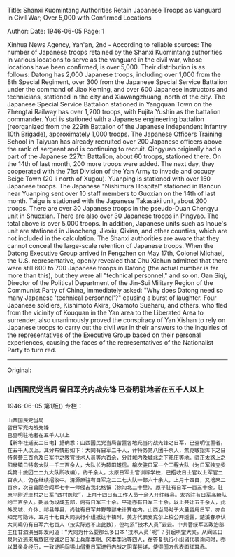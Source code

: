 Title: Shanxi Kuomintang Authorities Retain Japanese Troops as Vanguard in Civil War; Over 5,000 with Confirmed Locations

Author:
Date: 1946-06-05
Page: 1

Xinhua News Agency, Yan'an, 2nd - According to reliable sources: The number of Japanese troops retained by the Shanxi Kuomintang authorities in various locations to serve as the vanguard in the civil war, whose locations have been confirmed, is over 5,000. Their distribution is as follows: Datong has 2,000 Japanese troops, including over 1,000 from the 8th Special Regiment, over 300 from the Japanese Special Service Battalion under the command of Jiao Keming, and over 600 Japanese instructors and technicians, stationed in the city and Xiawangzhuang, north of the city. The Japanese Special Service Battalion stationed in Yangquan Town on the Zhengtai Railway has over 1,200 troops, with Fujita Yushin as the battalion commander. Yuci is stationed with a Japanese engineering battalion (reorganized from the 229th Battalion of the Japanese Independent Infantry 10th Brigade), approximately 1,000 troops. The Japanese Officers Training School in Taiyuan has already recruited over 200 Japanese officers above the rank of sergeant and is continuing to recruit. Qingyuan originally had a part of the Japanese 227th Battalion, about 60 troops, stationed there. On the 14th of last month, 200 more troops were added. The next day, they cooperated with the 71st Division of the Yan Army to invade and occupy Beige Town (20 li north of Xugou). Yuanping is stationed with over 150 Japanese troops. The Japanese "Nishimura Hospital" stationed in Bancun near Yuanping sent over 10 staff members to Guoxian on the 14th of last month. Taigu is stationed with the Japanese Takasaki unit, about 200 troops. There are over 30 Japanese troops in the pseudo-Duan Chengyu unit in Shuoxian. There are also over 30 Japanese troops in Pingyao. The total above is over 5,000 troops. In addition, Japanese units such as Inoue's unit are stationed in Jiaocheng, Jiexiu, Qixian, and other counties, which are not included in the calculation. The Shanxi authorities are aware that they cannot conceal the large-scale retention of Japanese troops. When the Datong Executive Group arrived in Fengzhen on May 17th, Colonel Michael, the U.S. representative, openly revealed that Chu Xichun admitted that there were still 600 to 700 Japanese troops in Datong (the actual number is far more than this), but they were all "technical personnel," and so on. Gan Siqi, Director of the Political Department of the Jin-Sui Military Region of the Communist Party of China, immediately asked: "Why does Datong need so many Japanese 'technical personnel'?" causing a burst of laughter. Four Japanese soldiers, Kishimoto Akira, Okamoto Sueharu, and others, who fled from the vicinity of Kouquan in the Yan area to the Liberated Area to surrender, also unanimously proved the conspiracy of Yan Xishan to rely on Japanese troops to carry out the civil war in their answers to the inquiries of the representatives of the Executive Group based on their personal experiences, causing the faces of the representatives of the Nationalist Party to turn red.



<hr /> 

Original: 


### 山西国民党当局  留日军充内战先锋  已查明驻地者在五千人以上

1946-06-05
第1版()
专栏：

    山西国民党当局
    留日军充内战先锋
    已查明驻地者在五千人以上
    【新华社延安二日电】据确悉：山西国民党当局留置各地充当内战先锋之日军，已查明位置者，在五千人以上。其分布情形如下：大同有日军二千人，计特务第八团千余人，焦克敏指挥下之日特务营三百余及日军中之教官技术人员等六百余，分驻城内及城北之下旺庄等地。驻正太路上之阳泉镇日特务大队一千二百余人，大队长为藤田雄信。榆次驻日军一个工程大队（为日军独立步兵第十旅团二二九大队所改编），约千余人。太原日军士官训练学校，已招收日士官以上军官二百余人，仍在继续招收中。清源原驻有日军之二二七大队一部六十余人，上月十四日，又增来二百余，次日曾配合阎军七十一师侵占我北格镇（徐沟北二十里）。原平驻有日军一百五十余。驻原平附近班村之日军“西村医院”，上月十四日有工作人员十余人开往崞县。太谷驻有日军高崎队约二百余人。朔县伪段成玉部，内有日军三十余。平遥亦有日军三十余。以上共计五千余人，此外交城、介休、祁县等县，尚驻有日军井野等部未计算在内。山西当局对于大量留用日军，亦自知无可隐讳，五月十七日大同执行小组抵达丰镇时，美方代表麦克尔上校公开透露，楚溪春承认大同现仍有日军六七百人（按实际远不止此数），但均系“技术人员”云云。中共晋绥军区政治部主任甘泗淇当即发问道：“大同为什么要那么多日本‘技术人员’呢”？引起哄堂大笑。从阎区口泉附近逃来解放区投诚之日军士兵岸本明、冈本季治等四人，在答复执行小组诸代表询问时，亦以其亲身经历，一致证明阎锡山借重日军进行内战之阴谋甚详，使得国方代表面红耳赤。
